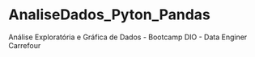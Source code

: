 # AnaliseDados_Pyton_Pandas
Análise Exploratória e Gráfica de Dados - Bootcamp DIO - Data Enginer Carrefour
